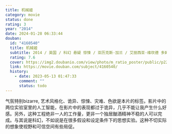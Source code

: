 ```yaml
---
title: 机械姬
category: movie
status: done
rating: 3
year: "2014"
date: 2024-01-28 06:33:44
douban:
  id: "4160540"
  title: 机械姬
  subtitle: 2014 / 英国 / 科幻 悬疑 惊悚 / 亚历克斯·加兰 / 艾丽西亚·维坎德 多姆纳尔·格里森
  rating: 7.6
  cover: https://img2.doubanio.com/view/photo/m_ratio_poster/public/p2208934451.jpg
  link: https://movie.douban.com/subject/4160540/
  history:
    - date: 2023-05-13 01:47:33
      comment: ""
      status: todo
---
```


气氛特别bizarre, 艺术风格化、诡异、惊悚、灾难、色欲是本片的标签。影片中的两位实验室里的人工智能，在影片中的表现都过于诡异，几乎不能让我产生什么好感。另外，这种工程绝非一人的工作量，更非一个独居酗酒精神不稳的人可以完成。与其说是科幻，不如说是在很多假设和设定条件下的思想实验。这种不切实际的想象使视野和可信空间有些局促。
